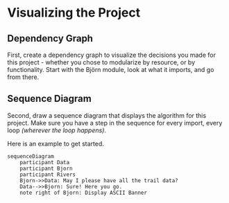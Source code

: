 # Visualizing the Project

## Dependency Graph

First, create a dependency graph to visualize the decisions you made for this project - whether you chose to modularize by resource, or by functionality. Start with the Björn module, look at what it imports, and go from there.

## Sequence Diagram

Second, draw a sequence diagram that displays the algorithm for this project. Make sure you have a step in the sequence for every import, every loop _(wherever the loop happens)_.

Here is an example to get started.

```mermaid
sequenceDiagram
    participant Data
    participant Bjorn
    participant Rivers
    Bjorn->>Data: May I please have all the trail data?
    Data-->>Bjorn: Sure! Here you go.
    note right of Bjorn: Display ASCII Banner
```